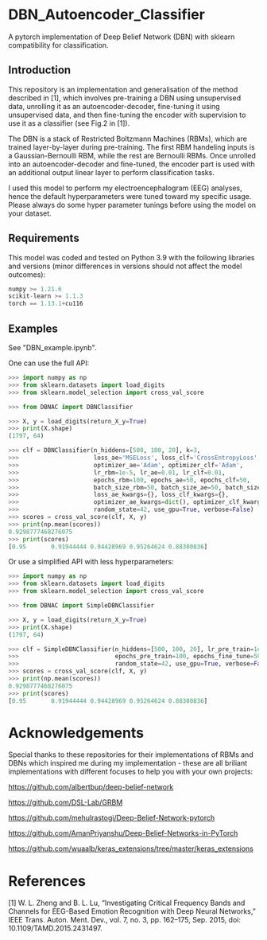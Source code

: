 # DBN_Autoencoder_Classifier
 A pytorch implementation of Deep Belief Network (DBN) with sklearn compatibility for classification. 
 
## Introduction

This repository is an implementation and generalisation of the method described in [1], which involves pre-training a DBN using unsupervised data, unrolling it as an autoencoder-decoder, fine-tuning it using unsupervised data, and then fine-tuning the encoder with supervision to use it as a classifier (see Fig.2 in [1]).

The DBN is a stack of Restricted Boltzmann Machines (RBMs), which are trained layer-by-layer during pre-training. The first RBM handeling inputs is a Gaussian-Bernoulli RBM, while the rest are Bernoulli RBMs. Once unrolled into an autoencoder-decoder and fine-tuned, the encoder part is used with an additional output linear layer to perform classification tasks.

I used this model to perform my electroencephalogram (EEG) analyses, hence the default hyperparameters were tuned toward my specific usage. Please always do some hyper parameter tunings before using the model on your dataset.

## Requirements
This model was coded and tested on Python 3.9 with the following libraries and versions (minor differences in versions should not affect the model outcomes):

```Python
numpy >= 1.21.6
scikit-learn >= 1.1.3
torch == 1.13.1+cu116
```

## Examples

See "DBN_example.ipynb".

One can use the full API:

```Python
>>> import numpy as np
>>> from sklearn.datasets import load_digits
>>> from sklearn.model_selection import cross_val_score

>>> from DBNAC import DBNClassifier

>>> X, y = load_digits(return_X_y=True)
>>> print(X.shape)
(1797, 64)

>>> clf = DBNClassifier(n_hiddens=[500, 100, 20], k=3, 
>>>                     loss_ae='MSELoss', loss_clf='CrossEntropyLoss',
>>>                     optimizer_ae='Adam', optimizer_clf='Adam',
>>>                     lr_rbm=1e-5, lr_ae=0.01, lr_clf=0.01,
>>>                     epochs_rbm=100, epochs_ae=50, epochs_clf=50,
>>>                     batch_size_rbm=50, batch_size_ae=50, batch_size_clf=50,
>>>                     loss_ae_kwargs={}, loss_clf_kwargs={},
>>>                     optimizer_ae_kwargs=dict(), optimizer_clf_kwargs=dict(), 
>>>                     random_state=42, use_gpu=True, verbose=False)
>>> scores = cross_val_score(clf, X, y)
>>> print(np.mean(scores))
0.9298777468276075
>>> print(scores)
[0.95       0.91944444 0.94428969 0.95264624 0.88300836]
```

Or use a simplified API with less hyperparameters:

```Python
>>> import numpy as np
>>> from sklearn.datasets import load_digits
>>> from sklearn.model_selection import cross_val_score

>>> from DBNAC import SimpleDBNClassifier

>>> X, y = load_digits(return_X_y=True)
>>> print(X.shape)
(1797, 64)

>>> clf = SimpleDBNClassifier(n_hiddens=[500, 100, 20], lr_pre_train=1e-5, lr_fine_tune=0.01, 
>>>                           epochs_pre_train=100, epochs_fine_tune=50, batch_size=50, k=3, 
>>>                           random_state=42, use_gpu=True, verbose=False)
>>> scores = cross_val_score(clf, X, y)
>>> print(np.mean(scores))
0.9298777468276075
>>> print(scores)
[0.95       0.91944444 0.94428969 0.95264624 0.88300836]
```
 
# Acknowledgements
Special thanks to these repositories for their implementations of RBMs and DBNs which inspired me during my implementation - these are all briliant implementations with different focuses to help you with your own projects:

https://github.com/albertbup/deep-belief-network

https://github.com/DSL-Lab/GRBM

https://github.com/mehulrastogi/Deep-Belief-Network-pytorch

https://github.com/AmanPriyanshu/Deep-Belief-Networks-in-PyTorch

https://github.com/wuaalb/keras_extensions/tree/master/keras_extensions

 
# References
 [1] W. L. Zheng and B. L. Lu, “Investigating Critical Frequency Bands and Channels for EEG-Based Emotion Recognition with Deep Neural Networks,” IEEE Trans. Auton. Ment. Dev., vol. 7, no. 3, pp. 162–175, Sep. 2015, doi: 10.1109/TAMD.2015.2431497.

